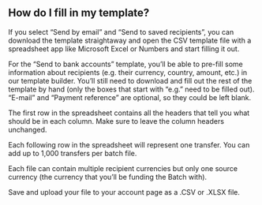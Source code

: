 ## How do I fill in my template?  
If you select “Send by email” and “Send to saved recipients”, you can download the template straightaway and open the CSV template file with a spreadsheet app like Microsoft Excel or Numbers and start filling it out.

For the “Send to bank accounts” template, you’ll be able to pre-fill some information about recipients (e.g. their currency, country, amount, etc.) in our template builder. You’ll still need to download and fill out the rest of the template by hand (only the boxes that start with “e.g.” need to be filled out). “E-mail” and “Payment reference” are optional, so they could be left blank.

The first row in the spreadsheet contains all the headers that tell you what should be in each column. Make sure to leave the column headers unchanged.

Each following row in the spreadsheet will represent one transfer. You can add up to 1,000 transfers per batch file.

Each file can contain multiple recipient currencies but only one source currency (the currency that you’ll be funding the Batch with).

Save and upload your file to your account page as a .CSV or .XLSX file.